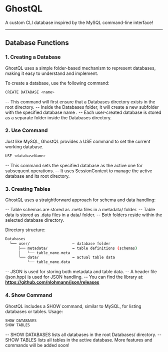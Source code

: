 # GhostQL

A custom CLI database inspired by the MySQL command-line interface!

---

## Database Functions

### 1. Creating a Database
GhostQL uses a simple folder-based mechanism to represent databases, making it easy to understand and implement.

To create a database, use the following command:
```bash
CREATE DATABASE <name>
```
-- This command will first ensure that a Databases directory exists in the root directory.
-- Inside the Databases folder, it will create a new subfolder with the specified database name <name>.
-- Each user-created database is stored as a separate folder inside the Databases directory.

### 2. Use Command
Just like MySQL, GhostQL provides a USE command to set the current working database.
```bash
USE <databaseName>
```
-- This command sets the specified database as the active one for subsequent operations.
-- It uses SessionContext to manage the active database and its root directory.

### 3. Creating Tables
GhostQL uses a straightforward approach for schema and data handling:

-- Table schemas are stored as .meta files in a metadata/ folder.
-- Table data is stored as .data files in a data/ folder.
-- Both folders reside within the selected database directory.

Directory structure:
```bash
Databases
  └── user/                   ← database folder
      ├── metadata/           ← table definitions (schemas)
      │   └── table_name.meta
      └── data/               ← actual table data
          └── table_name.data
```
-- JSON is used for storing both metadata and table data.
-- A header file (json.hpp) is used for JSON handling.
-- You can find the library at:
    **https://github.com/nlohmann/json/releases**

### 4. Show Command
GhostQL includes a SHOW command, similar to MySQL, for listing databases or tables.
Usage:
```bash
SHOW DATABASES
SHOW TABLES
```
-- SHOW DATABASES lists all databases in the root Databases/ directory.
-- SHOW TABLES lists all tables in the active database.
More features and commands will be added soon!
